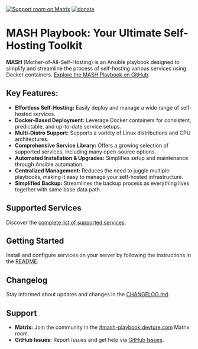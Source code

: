 [![Support room on Matrix](https://img.shields.io/matrix/mash-playbook:devture.com.svg?label=%23mash-playbook%3Adevture.com&logo=matrix&style=for-the-badge&server_fqdn=matrix.devture.com&fetchMode=summary)](https://matrixrooms.info/room/mash-playbook:devture.com)
[![donate](https://liberapay.com/assets/widgets/donate.svg)](https://liberapay.com/mother-of-all-self-hosting/donate)

# MASH Playbook: Your Ultimate Self-Hosting Toolkit

**MASH** (Mother-of-All-Self-Hosting) is an Ansible playbook designed to simplify and streamline the process of self-hosting various services using Docker containers. [Explore the MASH Playbook on GitHub](https://github.com/mother-of-all-self-hosting/mash-playbook).

## Key Features:

*   **Effortless Self-Hosting:** Easily deploy and manage a wide range of self-hosted services.
*   **Docker-Based Deployment:** Leverage Docker containers for consistent, predictable, and up-to-date service setups.
*   **Multi-Distro Support:** Supports a variety of Linux distributions and CPU architectures.
*   **Comprehensive Service Library:** Offers a growing selection of supported services, including many open-source options.
*   **Automated Installation & Upgrades:** Simplifies setup and maintenance through Ansible automation.
*   **Centralized Management:** Reduces the need to juggle multiple playbooks, making it easy to manage your self-hosted infrastructure.
*   **Simplified Backup:** Streamlines the backup process as everything lives together with same base data path.

## Supported Services

Discover the [complete list of supported services](docs/supported-services.md).

## Getting Started

Install and configure services on your server by following the instructions in the [README](docs/README.md).

## Changelog

Stay informed about updates and changes in the [CHANGELOG.md](CHANGELOG.md).

## Support

*   **Matrix:** Join the community in the [#mash-playbook:devture.com](https://matrixrooms.info/room/mash-playbook:devture.com) Matrix room.
*   **GitHub Issues:** Report issues and get help via [GitHub Issues](https://github.com/mother-of-all-self-hosting/mash-playbook/issues).